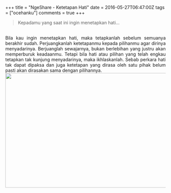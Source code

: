 +++
title = "NgeShare - Ketetapan Hati"
date = 2016-05-27T06:47:00Z
tags = ["ocehanku"]
comments = true
+++

<blockquote class="tr_bq">Kepadamu yang saat ini ingin menetapkan hati...</blockquote><br />
<div style="text-align: justify;">Bila kau ingin menetapkan hati, maka tetapkanlah sebelum semuanya berakhir sudah. Perjuangkanlah ketetapanmu kepada pilihanmu agar dirinya menyadarinya. Berjuanglah sewajarnya, bukan berlebihan yang justru akan memperburuk keadaanmu. Tetapi bila hati atau pilihan yang telah engkau tetapkan tak kunjung menyadarinya, maka ikhlaskanlah. Sebab perkara hati tak dapat dipaksa dan juga ketetapan yang dirasa oleh satu pihak belum pasti akan dirasakan sama dengan pilihannya.<br /><center><img border="0" height="360" src="https://2.bp.blogspot.com/-oAUOjtgdNCc/V0eKYcN_4-I/AAAAAAAAM9Q/NuopLWTBQAUSY6kGaMGlsnCFw3swfI6LQCLcB/s640/C360_2016-03-26-11-31-09-281.jpg" width="640" /></center></div>
